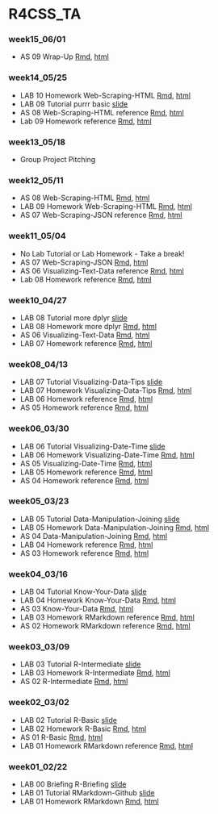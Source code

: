 # R4CSS_TA

### week15_06/01
* AS 09 Wrap-Up [Rmd](https://github.com/P4CSS/R4CSS_TA/blob/main/AS09_Wrap-Up.Rmd), [html](https://p4css.github.io/R4CSS_TA/AS09_Wrap-Up.html) 

### week14_05/25

* LAB 10 Homework Web-Scraping-HTML [Rmd](https://github.com/P4CSS/R4CSS_TA/blob/main/Lab10_Homework_Web-Scraping-HTML.Rmd), [html](https://p4css.github.io/R4CSS_TA/Lab10_Homework_Web-Scraping-HTML.html) 
* LAB 09 Tutorial purrr basic [slide](https://p4css.github.io/R4CSS_TA/Lab09_Tutorial_purrr-basic.html)
* AS 08 Web-Scraping-HTML reference [Rmd](https://github.com/P4CSS/R4CSS_TA/blob/main/AS08_Web-Scraping-HTML_ref.Rmd), [html](https://p4css.github.io/R4CSS_TA/AS08_Web-Scraping-HTML_ref.html)    
* Lab 09 Homework reference [Rmd](https://github.com/P4CSS/R4CSS_TA/blob/main/Lab09_Homework_Web-Scraping-HTML_ref.Rmd), [html](https://p4css.github.io/R4CSS_TA/Lab09_Homework_Web-Scraping-HTML_ref.html)    

### week13_05/18

* Group Project Pitching

### week12_05/11

* AS 08 Web-Scraping-HTML [Rmd](https://github.com/P4CSS/R4CSS_TA/blob/main/AS08_Web-Scraping-HTML.Rmd), [html](https://p4css.github.io/R4CSS_TA/AS08_Web-Scraping-HTML.html) 
* LAB 09 Homework Web-Scraping-HTML [Rmd](https://github.com/P4CSS/R4CSS_TA/blob/main/Lab09_Homework_Web-Scraping-HTML.Rmd), [html](https://p4css.github.io/R4CSS_TA/Lab09_Homework_Web-Scraping-HTML.html) 
* AS 07 Web-Scraping-JSON reference [Rmd](https://github.com/P4CSS/R4CSS_TA/blob/main/AS07_Web-Scraping-JSON_ref.Rmd), [html](https://p4css.github.io/R4CSS_TA/AS07_Web-Scraping-JSON_ref.html)    

### week11_05/04

* No Lab Tutorial or Lab Homework - Take a break!
* AS 07 Web-Scraping-JSON [Rmd](https://github.com/P4CSS/R4CSS_TA/blob/main/AS07_Web-Scraping-JSON.Rmd), [html](https://p4css.github.io/R4CSS_TA/AS07_Web-Scraping-JSON.html) 
* AS 06 Visualizing-Text-Data reference [Rmd](https://github.com/P4CSS/R4CSS_TA/blob/main/AS06_Visualizing-Text-Data_ref.Rmd), [html](https://p4css.github.io/R4CSS_TA/AS06_Visualizing-Text-Data_ref.html)    
* Lab 08 Homework reference [Rmd](https://github.com/P4CSS/R4CSS_TA/blob/main/Lab08_Homework_more-dplyr_ref.Rmd), [html](https://p4css.github.io/R4CSS_TA/Lab08_Homework_more-dplyr_ref.html)    

### week10_04/27

* LAB 08 Tutorial more dplyr [slide](https://p4css.github.io/R4CSS_TA/Lab08_Tutorial_more-dplyr.html)
* LAB 08 Homework more dplyr [Rmd](https://github.com/P4CSS/R4CSS_TA/blob/main/Lab08_Homework_more-dplyr.Rmd), [html](https://p4css.github.io/R4CSS_TA/Lab08_Homework_more-dplyr.html) 
* AS 06 Visualizing-Text-Data [Rmd](https://github.com/P4CSS/R4CSS_TA/blob/main/AS06_Visualizing-Text-Data.Rmd), [html](https://p4css.github.io/R4CSS_TA/AS06_Visualizing-Text-Data.html) 
* LAB 07 Homework reference [Rmd](https://github.com/P4CSS/R4CSS_TA/blob/main/Lab07_Homework_Visualizing-Data-Tips_ref.Rmd), [html](https://p4css.github.io/R4CSS_TA/Lab07_Homework_Visualizing-Data-Tips_ref.html)    

### week08_04/13

* LAB 07 Tutorial Visualizing-Data-Tips [slide](https://p4css.github.io/R4CSS_TA/Lab07_Tutorial_Visualizing-Data-Tips.html)
* LAB 07 Homework Visualizing-Data-Tips [Rmd](https://github.com/P4CSS/R4CSS_TA/blob/main/Lab07_Homework_Visualizing-Data-Tips.Rmd), [html](https://p4css.github.io/R4CSS_TA/Lab07_Homework_Visualizing-Data-Tips.html) 
* LAB 06 Homework reference [Rmd](https://github.com/P4CSS/R4CSS_TA/blob/main/Lab06_Homework_Visualizing-Date-Time_ref.Rmd), [html](https://p4css.github.io/R4CSS_TA/Lab06_Homework_Visualizing-Date-Time_ref.html)    
* AS 05 Homework reference [Rmd](https://github.com/P4CSS/R4CSS_TA/blob/main/AS05_Visualizing-Date-Time_ref.Rmd), [html](https://p4css.github.io/R4CSS_TA/AS05_Visualizing-Date-Time_ref.html) 
 

### week06_03/30

* LAB 06 Tutorial Visualizing-Date-Time [slide](https://p4css.github.io/R4CSS_TA/Lab06_Tutorial_Visualizing-Date-Time.html)
* LAB 06 Homework Visualizing-Date-Time [Rmd](https://github.com/P4CSS/R4CSS_TA/blob/main/Lab06_Homework_Visualizing-Date-Time.Rmd), [html](https://p4css.github.io/R4CSS_TA/Lab06_Homework_Visualizing-Date-Time.html) 
* AS 05 Visualizing-Date-Time [Rmd](https://github.com/P4CSS/R4CSS_TA/blob/main/AS05_Visualizing-Date-Time.Rmd), [html](https://p4css.github.io/R4CSS_TA/AS05_Visualizing-Date-Time.html) 
* LAB 05 Homework reference [Rmd](https://github.com/P4CSS/R4CSS_TA/blob/main/Lab05_Homework_Data-Manipulation-Joining_ref.Rmd), [html](https://p4css.github.io/R4CSS_TA/Lab05_Homework_Data-Manipulation-Joining_ref.html)    
* AS 04 Homework reference [Rmd](https://github.com/P4CSS/R4CSS_TA/blob/main/AS04_Data-Manipulation-Joining_ref.Rmd), [html](https://p4css.github.io/R4CSS_TA/AS04_Data-Manipulation-Joining_ref.html)    

### week05_03/23

* LAB 05 Tutorial Data-Manipulation-Joining [slide](https://p4css.github.io/R4CSS_TA/Lab05_Tutorial_Data-Manipulation-Joining.html)
* LAB 05 Homework Data-Manipulation-Joining [Rmd](https://github.com/P4CSS/R4CSS_TA/blob/main/Lab05_Homework_Data-Manipulation-Joining.Rmd), [html](https://p4css.github.io/R4CSS_TA/Lab05_Homework_Data-Manipulation-Joining.html) 
* AS 04 Data-Manipulation-Joining [Rmd](https://github.com/P4CSS/R4CSS_TA/blob/main/AS04_Data-Manipulation-Joining.Rmd), [html](https://p4css.github.io/R4CSS_TA/AS04_Data-Manipulation-Joining.html) 
* LAB 04 Homework reference [Rmd](https://github.com/P4CSS/R4CSS_TA/blob/main/Lab04_Homework_Know-Your-Data_ref.Rmd), [html](https://p4css.github.io/R4CSS_TA/Lab04_Homework_Know-Your-Data_ref.html)    
* AS 03 Homework reference [Rmd](https://github.com/P4CSS/R4CSS_TA/blob/main/AS03_Know-Your-Data_ref.Rmd), [html](https://p4css.github.io/R4CSS_TA/AS03_Know-Your-Data_ref.html)       

### week04_03/16

* LAB 04 Tutorial Know-Your-Data [slide](https://p4css.github.io/R4CSS_TA/Lab04_Tutorial_Know-Your-Data.html)
* LAB 04 Homework Know-Your-Data [Rmd](https://github.com/P4CSS/R4CSS_TA/blob/main/Lab04_Homework_Know-Your-Data.Rmd), [html](https://p4css.github.io/R4CSS_TA/Lab04_Homework_Know-Your-Data.html) 
* AS 03 Know-Your-Data [Rmd](https://github.com/P4CSS/R4CSS_TA/blob/main/AS03_Know-Your-Data.Rmd), [html](https://p4css.github.io/R4CSS_TA/AS03_Know-Your-Data.html) 
* LAB 03 Homework RMarkdown reference [Rmd](https://github.com/P4CSS/R4CSS_TA/blob/main/Lab03_Homework_R-Intermediate_ref.Rmd), [html](https://p4css.github.io/R4CSS_TA/Lab03_Homework_R-Intermediate_ref.html)    
* AS 02 Homework RMarkdown reference [Rmd](https://github.com/P4CSS/R4CSS_TA/blob/main/AS02_R-Intermediate_ref.Rmd), [html](https://p4css.github.io/R4CSS_TA/AS02_R-Intermediate_ref.html)       

### week03_03/09

* LAB 03 Tutorial R-Intermediate [slide](https://p4css.github.io/R4CSS_TA/Lab03_Tutorial_R-Intermediate.html)
* LAB 03 Homework R-Intermediate [Rmd](https://github.com/P4CSS/R4CSS_TA/blob/main/Lab03_Homework_R-Intermediate.Rmd), [html](https://p4css.github.io/R4CSS_TA/Lab03_Homework_R-Intermediate.html)        
* AS 02 R-Intermediate [Rmd](https://github.com/P4CSS/R4CSS_TA/blob/main/AS02_R-Intermediate.Rmd), [html](https://p4css.github.io/R4CSS_TA/AS02_R-Intermediate.html) 

### week02_03/02

* LAB 02 Tutorial R-Basic [slide](https://p4css.github.io/R4CSS_TA/Lab02_Tutorial_R-Basic.html)   
* LAB 02 Homework R-Basic [Rmd](https://github.com/P4CSS/R4CSS_TA/blob/main/Lab02_Homework_R-Basic.Rmd), [html](https://p4css.github.io/R4CSS_TA/Lab02_Homework_R-Basic.html)        
* AS 01 R-Basic [Rmd](https://github.com/P4CSS/R4CSS_TA/blob/main/AS01_R-Basic.Rmd), [html](https://p4css.github.io/R4CSS_TA/AS01_R-Basic.html)        
* LAB 01 Homework RMarkdown reference [Rmd](https://github.com/P4CSS/R4CSS_TA/blob/main/Lab01_Homework_RMarkdown_ref.Rmd), [html](https://p4css.github.io/R4CSS_TA/Lab01_Homework_RMarkdown_ref.html)        

### week01_02/22

* LAB 00 Briefing R-Briefing [slide](https://p4css.github.io/R4CSS_TA/Lab00_Tutorial_R-Briefing.html) 
* LAB 01 Tutorial RMarkdown-Github [slide](https://p4css.github.io/R4CSS_TA/Lab01_Tutorial_RMarkdown-Github.html)   
* LAB 01 Homework RMarkdown [Rmd](https://github.com/P4CSS/R4CSS_TA/blob/main/Lab01_Homework_RMarkdown.Rmd), [html](https://p4css.github.io/R4CSS_TA/Lab01_Homework_RMarkdown.html)        
